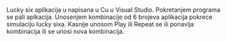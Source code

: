 Lucky six aplikacija u napisana u Cu u Visual Studio.
Pokretanjem programa se pali aplkacija.
Unosenjem kombinacije od 6 brojeva aplikacija pokrece simulaciju lucky sixa.
Kasnije unosom Play ili Repeat se ili ponavlja kombinacija ili se unosi nova kombinacija.
